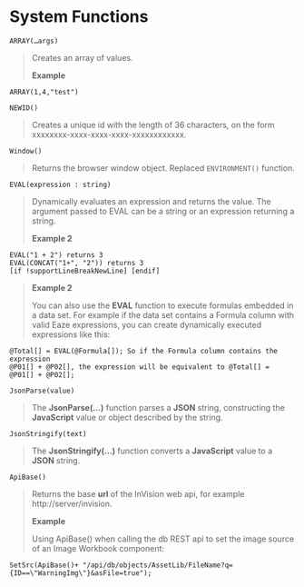 
# System Functions

``ARRAY(…args)``

>Creates an array of values. 
>
>**Example** 
```
ARRAY(1,4,"test")
```

``NEWID()``

>Creates a unique id with the length of 36 characters, on the form xxxxxxxx-xxxx-xxxx-xxxx-xxxxxxxxxxxx.

``Window()``

>Returns the browser window object. Replaced ``ENVIRONMENT()`` function.

``EVAL(expression : string)``

>Dynamically evaluates an expression and returns the value. The argument passed to EVAL can be a string or an expression returning a string. 
>
>**Example 2** 
```
EVAL("1 + 2") returns 3  
EVAL(CONCAT("1+", "2")) returns 3 
[if !supportLineBreakNewLine] [endif]
```
>
>**Example 2** 
>
>You can also use the **EVAL** function to execute formulas embedded in a data set. For example if the data set contains a Formula column with valid Eaze expressions, you can create dynamically executed expressions like this: 
```
@Total[] = EVAL(@Formula[]); So if the Formula column contains the expression  
@P01[] + @P02[], the expression will be equivalent to @Total[] = @P01[] + @P02[];
```

``JsonParse(value)``

>The **JsonParse(...)** function parses a **JSON** string, constructing the **JavaScript** value or object described by the string.

``JsonStringify(text)``

>The **JsonStringify(...)** function converts a **JavaScript** value to a **JSON** string.

``ApiBase()``

>Returns the base **url** of the InVision web api, for example http://server/invision. 
>
>**Example** 
>
>Using ApiBase() when calling the db REST api to set the image source of an Image Workbook component:
```
SetSrc(ApiBase()+ "/api/db/objects/AssetLib/FileName?q={ID==\"WarningImg\"}&asFile=true");
```
